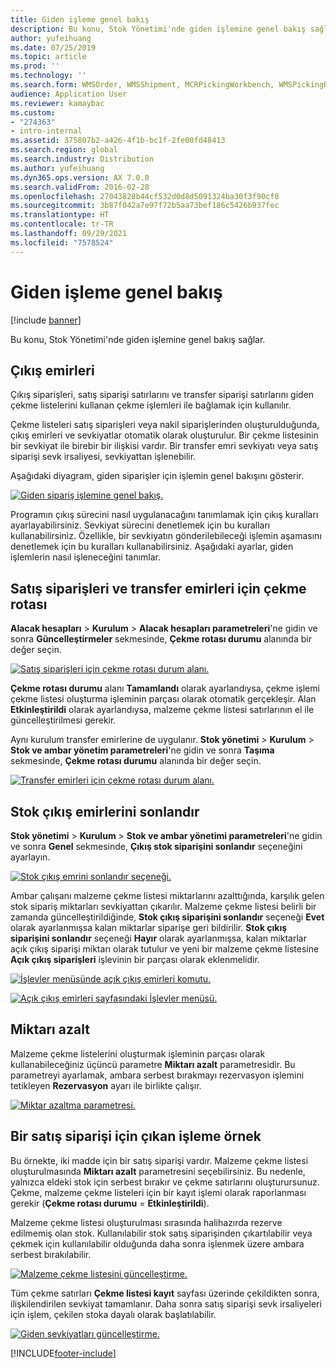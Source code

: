 ```yaml
---
title: Giden işleme genel bakış
description: Bu konu, Stok Yönetimi'nde giden işlemine genel bakış sağlar.
author: yufeihuang
ms.date: 07/25/2019
ms.topic: article
ms.prod: ''
ms.technology: ''
ms.search.form: WMSOrder, WMSShipment, MCRPickingWorkbench, WMSPickingRegistration, CustomFilterGroup
audience: Application User
ms.reviewer: kamaybac
ms.custom:
- "274363"
- intro-internal
ms.assetid: 375807b2-a426-4f1b-bc1f-2fe00fd48413
ms.search.region: global
ms.search.industry: Distribution
ms.author: yufeihuang
ms.dyn365.ops.version: AX 7.0.0
ms.search.validFrom: 2016-02-28
ms.openlocfilehash: 27043828b44cf532d0d8d5091324ba30f3f90cf8
ms.sourcegitcommit: 3b87f042a7e97f72b5aa73bef186c5426b937fec
ms.translationtype: HT
ms.contentlocale: tr-TR
ms.lasthandoff: 09/29/2021
ms.locfileid: "7578524"
---
```

# <a name="outbound-process-overview"></a>Giden işleme genel bakış

[!include [banner](../includes/banner.md)]

Bu konu, Stok Yönetimi'nde giden işlemine genel bakış sağlar.

## <a name="output-orders"></a>Çıkış emirleri

Çıkış siparişleri, satış siparişi satırlarını ve transfer siparişi satırlarını giden çekme listelerini kullanan çekme işlemleri ile bağlamak için kullanılır.

Çekme listeleri satış siparişleri veya nakil siparişlerinden oluşturulduğunda, çıkış emirleri ve sevkiyatlar otomatik olarak oluşturulur. Bir çekme listesinin bir sevkiyat ile birebir bir ilişkisi vardır. Bir transfer emri sevkiyatı veya satış siparişi sevk irsaliyesi, sevkiyattan işlenebilir. 

Aşağıdaki diyagram, giden siparişler için işlemin genel bakışını gösterir. 

[![Giden sipariş işlemine genel bakış.](./media/outbound-order.png)](./media/outbound-order.png)

Programın çıkış sürecini nasıl uygulanacağını tanımlamak için çıkış kuralları ayarlayabilirsiniz. Sevkiyat sürecini denetlemek için bu kuralları kullanabilirsiniz. Özellikle, bir sevkiyatın gönderilebileceği işlemin aşamasını denetlemek için bu kuralları kullanabilirsiniz. Aşağıdaki ayarlar, giden işlemlerin nasıl işleneceğini tanımlar.

## <a name="picking-route-status-for-sales-and-transfer-orders"></a>Satış siparişleri ve transfer emirleri için çekme rotası 

**Alacak hesapları** \> **Kurulum** \> **Alacak hesapları parametreleri**'ne gidin ve sonra **Güncelleştirmeler** sekmesinde, **Çekme rotası durumu** alanında bir değer seçin.

[![Satış siparişleri için çekme rotası durum alanı.](./media/picking-route-status-sales-order.png)](./media/picking-route-status-sales-order.png)

**Çekme rotası durumu** alanı **Tamamlandı** olarak ayarlandıysa, çekme işlemi çekme listesi oluşturma işleminin parçası olarak otomatik gerçekleşir. Alan **Etkinleştirildi** olarak ayarlandıysa, malzeme çekme listesi satırlarının el ile güncelleştirilmesi gerekir.

Aynı kurulum transfer emirlerine de uygulanır. **Stok yönetimi** \> **Kurulum** \> **Stok ve ambar yönetim parametreleri**'ne gidin ve sonra **Taşıma** sekmesinde, **Çekme rotası durumu** alanında bir değer seçin.

[![Transfer emirleri için çekme rotası durum alanı.](./media/picking-route-status-transfer-order.png)](./media/picking-route-status-transfer-order.png)

## <a name="end-output-inventory-orders"></a>Stok çıkış emirlerini sonlandır

**Stok yönetimi** \> **Kurulum** \> **Stok ve ambar yönetimi parametreleri**'ne gidin ve sonra **Genel** sekmesinde, **Çıkış stok siparişini sonlandır** seçeneğini ayarlayın.

[![Stok çıkış emrini sonlandır seçeneği.](./media//end-output-inventory-order.png)](./media//end-output-inventory-order.png)

Ambar çalışanı malzeme çekme listesi miktarlarını azalttığında, karşılık gelen stok sipariş miktarları sevkiyattan çıkarılır. Malzeme çekme listesi belirli bir zamanda güncelleştirildiğinde, **Stok çıkış siparişini sonlandır** seçeneği **Evet** olarak ayarlanmışsa kalan miktarlar siparişe geri bildirilir. **Stok çıkış siparişini sonlandır** seçeneği **Hayır** olarak ayarlanmışsa, kalan miktarlar açık çıkış siparişi miktarı olarak tutulur ve yeni bir malzeme çekme listesine **Açık çıkış siparişleri** işlevinin bir parçası olarak eklenmelidir. 

[![İşlevler menüsünde açık çıkış emirleri komutu.](./media/open-output-order.png)](./media/open-output-order.png)

[![Açık çıkış emirleri sayfasındaki İşlevler menüsü.](./media/open-output-order-function.png)](./media/open-output-order-function.png)

## <a name="reduce-quantity"></a>Miktarı azalt

Malzeme çekme listelerini oluşturmak işleminin parçası olarak kullanabileceğiniz üçüncü parametre **Miktarı azalt** parametresidir. Bu parametreyi ayarlamak, ambara serbest bırakmayı rezervasyon işlemini tetikleyen **Rezervasyon** ayarı ile birlikte çalışır.

[![Miktar azaltma parametresi.](./media/reduce-quantity.png)](./media/reduce-quantity.png)

## <a name="example-of-an-outbound-process-for-a-sales-order"></a>Bir satış siparişi için çıkan işleme örnek

Bu örnekte, iki madde için bir satış siparişi vardır. Malzeme çekme listesi oluşturulmasında **Miktarı azalt** parametresini seçebilirsiniz. Bu nedenle, yalnızca eldeki stok için serbest bırakır ve çekme satırlarını oluşturursunuz. Çekme, malzeme çekme listeleri için bir kayıt işlemi olarak raporlanması gerekir (**Çekme rotası durumu** = **Etkinleştirildi**).

Malzeme çekme listesi oluşturulması sırasında halihazırda rezerve edilmemiş olan stok. Kullanılabilir stok satış siparişinden çıkartılabilir veya çekmek için kullanılabilir olduğunda daha sonra işlenmek üzere ambara serbest bırakılabilir.

[![Malzeme çekme listesini güncelleştirme.](./media/update-picking-list.png)](./media/update-picking-list.png)

Tüm çekme satırları **Çekme listesi kayıt** sayfası üzerinde çekildikten sonra, ilişkilendirilen sevkiyat tamamlanır. Daha sonra satış siparişi sevk irsaliyeleri için işlem, çekilen stoka dayalı olarak başlatılabilir.

[![Giden sevkiyatları güncelleştirme.](./media/outbound-shipments.png)](./media/outbound-shipments.png)


[!INCLUDE[footer-include](../../includes/footer-banner.md)]